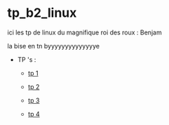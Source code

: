 # tp_b2_linux

ici les tp de linux du magnifique roi des roux : Benjam 

la bise en tn 
byyyyyyyyyyyyyye

*   TP 's :

    *   [tp 1](./tp_1)
    
    *   [tp 2](./tp_2)

    *   [tp 3](./tp_3)

    *   [tp 4](./tp_4)

